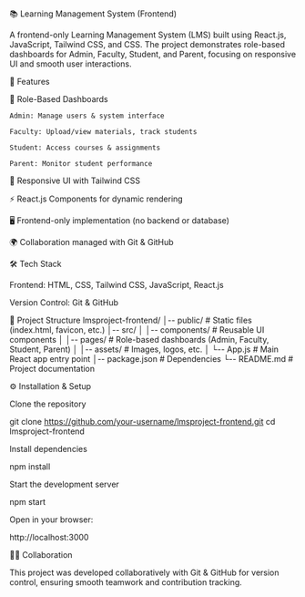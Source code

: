 📚 Learning Management System (Frontend)

A frontend-only Learning Management System (LMS) built using React.js, JavaScript, Tailwind CSS, and CSS.
The project demonstrates role-based dashboards for Admin, Faculty, Student, and Parent, focusing on responsive UI and smooth user interactions.

🚀 Features

🔑 Role-Based Dashboards

    Admin: Manage users & system interface

    Faculty: Upload/view materials, track students

    Student: Access courses & assignments

    Parent: Monitor student performance

🎨 Responsive UI with Tailwind CSS

⚡ React.js Components for dynamic rendering

🖥️ Frontend-only implementation (no backend or database)

🌍 Collaboration managed with Git & GitHub

🛠️ Tech Stack

Frontend: HTML, CSS, Tailwind CSS, JavaScript, React.js 

Version Control: Git & GitHub

📂 Project Structure
lmsproject-frontend/
│-- public/          # Static files (index.html, favicon, etc.)
│-- src/
│   │-- components/  # Reusable UI components
│   │-- pages/       # Role-based dashboards (Admin, Faculty, Student, Parent)
│   │-- assets/      # Images, logos, etc.
│   └-- App.js       # Main React app entry point
│-- package.json     # Dependencies
└-- README.md        # Project documentation

⚙️ Installation & Setup

Clone the repository

  git clone https://github.com/your-username/lmsproject-frontend.git
  cd lmsproject-frontend


Install dependencies

  npm install


Start the development server

  npm start


Open in your browser:

  http://localhost:3000


👩‍💻 Collaboration

  This project was developed collaboratively with Git & GitHub for version control, ensuring smooth teamwork and contribution tracking.
